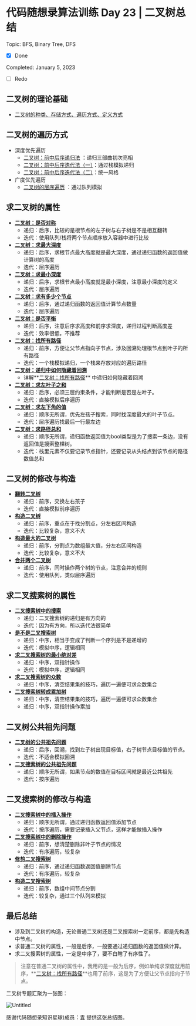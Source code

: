 # 代码随想录算法训练 Day 23 | 二叉树总结

Topic: BFS, Binary Tree, DFS

- [x] Done

Completed: January 5, 2023

- [ ] Redo


## ****二叉树的理论基础****

- [二叉树的种类、存储方式、遍历方式、定义方式](https://www.notion.so/Day-14-382cc10da3c34855b6c6c0a4167fe860)

## ****二叉树的遍历方式****

- 深度优先遍历
    - [二叉树：前中后序递归法](https://www.notion.so/Day-14-382cc10da3c34855b6c6c0a4167fe860) ：递归三部曲初次亮相
    - [二叉树：前中后序迭代法（一）](https://www.notion.so/Day-14-382cc10da3c34855b6c6c0a4167fe860)：通过栈模拟递归
    - [二叉树：前中后序迭代法（二）](https://www.notion.so/Day-14-382cc10da3c34855b6c6c0a4167fe860)：统一风格
- 广度优先遍历
    - [二叉树的层序遍历](https://www.notion.so/Day-15-43159c3e6b1d4e5b8077999d411ce941) ：通过队列模拟

## ****求二叉树的属性****

- **[二叉树：是否对称](https://www.notion.so/Day-15-43159c3e6b1d4e5b8077999d411ce941)**
    - 递归：后序，比较的是根节点的左子树与右子树是不是相互翻转
    - 迭代：使用队列/栈将两个节点顺序放入容器中进行比较
- **[二叉树：求最大深度](https://www.notion.so/Day-16-09804ac00bbf4f65a22a112a3cd0d907)**
    - 递归：后序，求根节点最大高度就是最大深度，通过递归函数的返回值做计算树的高度
    - 迭代：层序遍历
- **[二叉树：求最小深度](https://www.notion.so/Day-16-09804ac00bbf4f65a22a112a3cd0d907)**
    - 递归：后序，求根节点最小高度就是最小深度，注意最小深度的定义
    - 迭代：层序遍历
- **[二叉树：求有多少个节点](https://www.notion.so/Day-16-09804ac00bbf4f65a22a112a3cd0d907)**
    - 递归：后序，通过递归函数的返回值计算节点数量
    - 迭代：层序遍历
- **[二叉树：是否平衡](https://www.notion.so/Day-17-5f5adb84888a4bd1ae04efb96f40b089)**
    - 递归：后序，注意后序求高度和前序求深度，递归过程判断高度差
    - 迭代：效率很低，不推荐
- **[二叉树：找所有路径](https://www.notion.so/Day-17-5f5adb84888a4bd1ae04efb96f40b089)**
    - 递归：前序，方便让父节点指向子节点，涉及回溯处理根节点到叶子的所有路径
    - 迭代：一个栈模拟递归，一个栈来存放对应的遍历路径
- **[二叉树：递归中如何隐藏着回溯](https://www.notion.so/Day-17-5f5adb84888a4bd1ae04efb96f40b089)**
    - 详解**[二叉树：找所有路径](https://www.notion.so/Day-17-5f5adb84888a4bd1ae04efb96f40b089)** 中递归如何隐藏着回溯
- **[二叉树：求左叶子之和](https://www.notion.so/Day-17-5f5adb84888a4bd1ae04efb96f40b089)**
    - 递归：后序，必须三层约束条件，才能判断是否是左叶子。
    - 迭代：直接模拟后序遍历
- **[二叉树：求左下角的值](https://www.notion.so/Day-18-7ab1f796b50449509c92cec229613172)**
    - 递归：顺序无所谓，优先左孩子搜索，同时找深度最大的叶子节点。
    - 迭代：层序遍历找最后一行最左边
- **[二叉树：求路径总和](https://www.notion.so/Day-18-7ab1f796b50449509c92cec229613172)**
    - 递归：顺序无所谓，递归函数返回值为bool类型是为了搜索一条边，没有返回值是搜索整棵树。
    - 迭代：栈里元素不仅要记录节点指针，还要记录从头结点到该节点的路径数值总和

## ****二叉树的修改与构造****

- **[翻转二叉树](https://www.notion.so/Day-15-43159c3e6b1d4e5b8077999d411ce941)**
    - 递归：前序，交换左右孩子
    - 迭代：直接模拟前序遍历
- **[构造二叉树](https://www.notion.so/Day-18-7ab1f796b50449509c92cec229613172)**
    - 递归：前序，重点在于找分割点，分左右区间构造
    - 迭代：比较复杂，意义不大
- **[构造最大的二叉树](https://www.notion.so/Day-20-5b99d1914817463e81781f3607d93435)**
    - 递归：前序，分割点为数组最大值，分左右区间构造
    - 迭代：比较复杂，意义不大
- **[合并两个二叉树](https://www.notion.so/Day-20-5b99d1914817463e81781f3607d93435)**
    - 递归：前序，同时操作两个树的节点，注意合并的规则
    - 迭代：使用队列，类似层序遍历

## ****求二叉搜索树的属性****

- **[二叉搜索树中的搜索](https://www.notion.so/Day-20-5b99d1914817463e81781f3607d93435)**
    - 递归：二叉搜索树的递归是有方向的
    - 迭代：因为有方向，所以迭代法很简单
- **[是不是二叉搜索树](https://www.notion.so/Day-20-5b99d1914817463e81781f3607d93435)**
    - 递归：中序，相当于变成了判断一个序列是不是递增的
    - 迭代：模拟中序，逻辑相同
- **[求二叉搜索树的最小绝对差](https://www.notion.so/Day-21-918c397aecf0457783915cd5624701b3)**
    - 递归：中序，双指针操作
    - 迭代：模拟中序，逻辑相同
- **[求二叉搜索树的众数](https://www.notion.so/Day-21-918c397aecf0457783915cd5624701b3)**
    - 递归：中序，清空结果集的技巧，遍历一遍便可求众数集合
- **[二叉搜索树转成累加树](https://www.notion.so/Day-23-2c46c983e35143209fce9207907376c0)**
    - 递归：中序，清空结果集的技巧，遍历一遍便可求众数集合
    - 递归：中序，双指针操作累加

## ****二叉树公共祖先问题****

- **[二叉树的公共祖先问题](https://www.notion.so/Day-21-918c397aecf0457783915cd5624701b3)**
    - 递归：后序，回溯，找到左子树出现目标值，右子树节点目标值的节点。
    - 迭代：不适合模拟回溯
- **[二叉搜索树的公共祖先问题](https://www.notion.so/Day-22-9859a9751dfb4761b0f8cadbdd431bfa)**
    - 递归：顺序无所谓，如果节点的数值在目标区间就是最近公共祖先
    - 迭代：按序遍历

## ****二叉搜索树的修改与构造****

- **[二叉搜索树中的插入操作](https://www.notion.so/Day-22-9859a9751dfb4761b0f8cadbdd431bfa)**
    - 递归：顺序无所谓，通过递归函数返回值添加节点
    - 迭代：按序遍历，需要记录插入父节点，这样才能做插入操作
- **[二叉搜索树中的删除操作](https://www.notion.so/Day-22-9859a9751dfb4761b0f8cadbdd431bfa)**
    - 递归：前序，想清楚删除非叶子节点的情况
    - 迭代：有序遍历，较复杂
- **[修剪二叉搜索树](https://www.notion.so/Day-23-2c46c983e35143209fce9207907376c0)**
    - 递归：前序，通过递归函数返回值删除节点
    - 迭代：有序遍历，较复杂
- **[构造二叉搜索树](https://www.notion.so/Day-23-2c46c983e35143209fce9207907376c0)**
    - 递归：前序，数组中间节点分割
    - 迭代：较复杂，通过三个队列来模拟

## ****最后总结****

- 涉及到二叉树的构造，无论普通二叉树还是二叉搜索树一定前序，都是先构造中节点。
- 求普通二叉树的属性，一般是后序，一般要通过递归函数的返回值做计算。
- 求二叉搜索树的属性，一定是中序了，要不白瞎了有序性了。

> 注意在普通二叉树的属性中，我用的是一般为后序，例如单纯求深度就用前序，**[二叉树：找所有路径](https://www.notion.so/Day-17-5f5adb84888a4bd1ae04efb96f40b089)**也用了前序，这是为了方便让父节点指向子节点。
> 

二叉树专题汇聚为一张图：

![Untitled](https://user-images.githubusercontent.com/101588752/210920670-a17b7a89-b237-4a48-b857-f35f369209e6.png)


感谢代码随想录知识星球)成员：[青](https://wx.zsxq.com/dweb2/index/footprint/185251215558842) 提供这张总结图。

